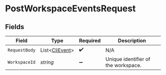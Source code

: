 # PostWorkspaceEventsRequest


## Fields

| Field                                             | Type                                              | Required                                          | Description                                       |
| ------------------------------------------------- | ------------------------------------------------- | ------------------------------------------------- | ------------------------------------------------- |
| `RequestBody`                                     | List<[CliEvent](../../Models/Shared/CliEvent.md)> | :heavy_check_mark:                                | N/A                                               |
| `WorkspaceId`                                     | *string*                                          | :heavy_minus_sign:                                | Unique identifier of the workspace.               |
